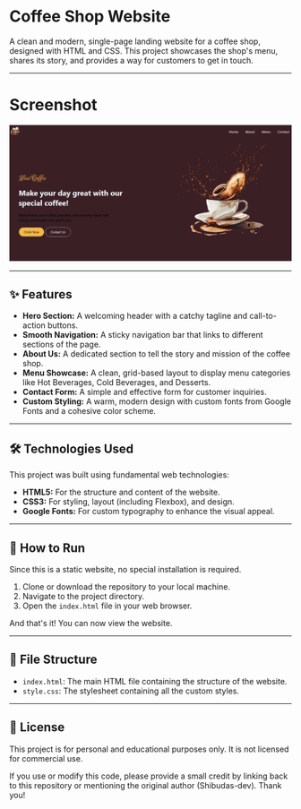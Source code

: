 # Coffee Shop Website

A clean and modern, single-page landing website for a coffee shop, designed with HTML and CSS. This project showcases the shop's menu, shares its story, and provides a way for customers to get in touch.


---

# Screenshot
![screenshot](previeww.png)

---

## ✨ Features

-   **Hero Section:** A welcoming header with a catchy tagline and call-to-action buttons.
-   **Smooth Navigation:** A sticky navigation bar that links to different sections of the page.
-   **About Us:** A dedicated section to tell the story and mission of the coffee shop.
-   **Menu Showcase:** A clean, grid-based layout to display menu categories like Hot Beverages, Cold Beverages, and Desserts.
-   **Contact Form:** A simple and effective form for customer inquiries.
-   **Custom Styling:** A warm, modern design with custom fonts from Google Fonts and a cohesive color scheme.

---

## 🛠️ Technologies Used

This project was built using fundamental web technologies:

-   **HTML5:** For the structure and content of the website.
-   **CSS3:** For styling, layout (including Flexbox), and design.
-   **Google Fonts:** For custom typography to enhance the visual appeal.

---

## 🚀 How to Run

Since this is a static website, no special installation is required.

1.  Clone or download the repository to your local machine.
2.  Navigate to the project directory.
3.  Open the `index.html` file in your web browser.

And that's it! You can now view the website.

---

## 📂 File Structure

-   `index.html`: The main HTML file containing the structure of the website.
-   `style.css`: The stylesheet containing all the custom styles.

---

## 📜 License

This project is for personal and educational purposes only. It is not licensed for commercial use.

If you use or modify this code, please provide a small credit by linking back to this repository or mentioning the original author (Shibudas-dev). Thank you!
